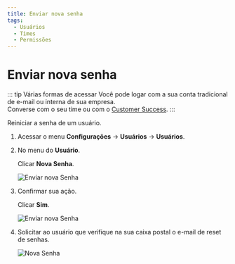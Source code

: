 ```yaml
---
title: Enviar nova senha
tags:
  - Usuários
  - Times
  - Permissões
---
```

# Enviar nova senha

::: tip Várias formas de acessar
Você pode logar com a sua conta tradicional de e-mail ou interna de sua empresa.<br>
Converse com o seu time ou com o [Customer Success](mailto:cs@phishx.io).
:::

Reiniciar a senha de um usuário.

1. Acessar o menu **Configurações** -> **Usuários** -> **Usuários**.

2. No menu do **Usuário**.

   Clicar **Nova Senha**.

   ![Enviar nova Senha](https://cdn.phishx.io/phishx-docs/images/phishx_users_password_01.webp)

3. Confirmar sua ação.

   Clicar **Sim**.

   ![Enviar nova Senha](https://cdn.phishx.io/phishx-docs/images/phishx_users_password_02.webp)

4. Solicitar ao usuário que verifique na sua caixa postal o e-mail de reset de senhas.

   ![Nova Senha](https://cdn.phishx.io/phishx-docs/images/phishx_login_reset_02.webp)
